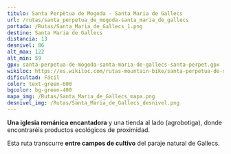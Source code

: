 ```yaml
---
titulo: Santa Perpètua de Mogoda - Santa Maria de Gallecs
url: /rutas/santa_perpetua_de_mogoda-santa_maria_de_gallecs
portada: /Rutas/Santa_Maria_de_Gallecs_1.png
destino: Santa Maria de Gallecs
distancia: 13
desnivel: 86
alt_max: 122
alt_min: 59
gpx: santa-perpetua-de-mogoda-santa-maria-de-gallecs-santa-perpet.gpx
wikiloc: https://es.wikiloc.com/rutas-mountain-bike/santa-perpetua-de-mogoda-santa-maria-de-gallecs-santa-perpetua-de-mogoda-70906809
dificultad: Fácil
color: text-green-600
bgcolor: bg-green-400
mapa_img: /Rutas/Santa_Maria_de_Gallecs_mapa.png
desnivel_img: /Rutas/Santa_Maria_de_Gallecs_desnivel.png
---
```


**Una iglesia románica encantadora** y una tienda al lado (agrobotiga), donde encontraréis productos ecológicos de proximidad.

Esta ruta transcurre **entre campos de cultivo** del paraje natural de Gallecs.